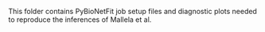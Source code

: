 This folder contains PyBioNetFit job setup files and diagnostic plots needed to reproduce the inferences of Mallela et al.
